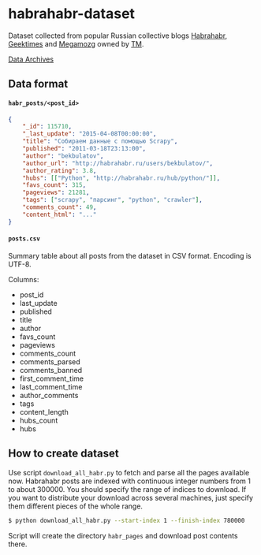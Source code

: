 habrahabr-dataset
=================

Dataset collected from popular Russian collective blogs [Habrahabr](http://habrahabr.ru/),
[Geektimes](http://geektimes.ru/) and [Megamozg](http://megamozg.ru/) owned by [TM](http://tmtm.ru/).

[Data Archives](https://yadi.sk/d/b13MG_XGfxVBp)

## Data format

#### `habr_posts/<post_id>`

```json
{
    "_id": 115710,
    "_last_update": "2015-04-08T00:00:00",
    "title": "Собираем данные с помощью Scrapy",
    "published": "2011-03-18T23:13:00",
    "author": "bekbulatov",
    "author_url": "http://habrahabr.ru/users/bekbulatov/",
    "author_rating": 3.8,
    "hubs": [["Python", "http://habrahabr.ru/hub/python/"]],
    "favs_count": 315,
    "pageviews": 21281,
    "tags": ["scrapy", "парсинг", "python", "crawler"],
    "comments_count": 49,
    "content_html": "..."
}
```

#### `posts.csv`

Summary table about all posts from the dataset in CSV format. Encoding is UTF-8.

Columns:
 - post_id
 - last_update
 - published
 - title
 - author
 - favs_count
 - pageviews
 - comments_count
 - comments_parsed
 - comments_banned
 - first_comment_time
 - last_comment_time
 - author_comments
 - tags
 - content_length
 - hubs_count
 - hubs

## How to create dataset

Use script `download_all_habr.py` to fetch and parse all the pages available now. Habrahabr posts are
indexed with continuous integer numbers from 1 to about 300000. You should specify the range of indices to download.
If you want to distribute your download across several machines, just specify them different pieces of the whole range.

```bash
$ python download_all_habr.py --start-index 1 --finish-index 780000
```

Script will create the directory `habr_pages` and download post contents there.

